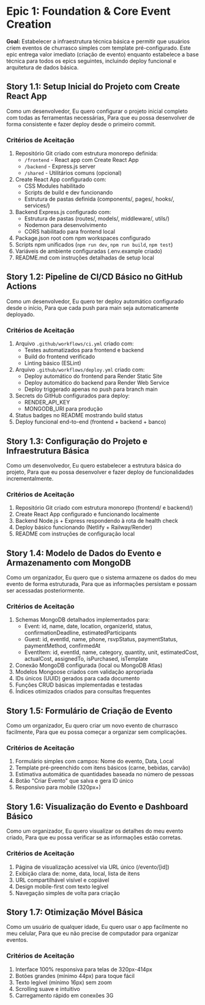 # Epic 1: Foundation & Core Event Creation

**Goal:** Estabelecer a infraestrutura técnica básica e permitir que usuários criem eventos de churrasco simples com template pré-configurado. Este epic entrega valor imediato (criação de evento) enquanto estabelece a base técnica para todos os epics seguintes, incluindo deploy funcional e arquitetura de dados básica.

## Story 1.1: Setup Inicial do Projeto com Create React App
Como um desenvolvedor,
Eu quero configurar o projeto inicial completo com todas as ferramentas necessárias,
Para que eu possa desenvolver de forma consistente e fazer deploy desde o primeiro commit.

### Critérios de Aceitação
1. Repositório Git criado com estrutura monorepo definida:
   - `/frontend` - React app com Create React App
   - `/backend` - Express.js server
   - `/shared` - Utilitários comuns (opcional)
2. Create React App configurado com:
   - CSS Modules habilitado
   - Scripts de build e dev funcionando
   - Estrutura de pastas definida (components/, pages/, hooks/, services/)
3. Backend Express.js configurado com:
   - Estrutura de pastas (routes/, models/, middleware/, utils/)
   - Nodemon para desenvolvimento
   - CORS habilitado para frontend local
4. Package.json root com npm workspaces configurado
5. Scripts npm unificados (`npm run dev`, `npm run build`, `npm test`)
6. Variáveis de ambiente configuradas (.env.example criado)
7. README.md com instruções detalhadas de setup local

## Story 1.2: Pipeline de CI/CD Básico no GitHub Actions
Como um desenvolvedor,
Eu quero ter deploy automático configurado desde o início,
Para que cada push para main seja automaticamente deployado.

### Critérios de Aceitação
1. Arquivo `.github/workflows/ci.yml` criado com:
   - Testes automatizados para frontend e backend
   - Build do frontend verificado
   - Linting básico (ESLint)
2. Arquivo `.github/workflows/deploy.yml` criado com:
   - Deploy automático do frontend para Render Static Site
   - Deploy automático do backend para Render Web Service
   - Deploy triggerado apenas no push para branch main
3. Secrets do GitHub configurados para deploy:
   - RENDER_API_KEY
   - MONGODB_URI para produção
4. Status badges no README mostrando build status
5. Deploy funcional end-to-end (frontend + backend + banco)

## Story 1.3: Configuração do Projeto e Infraestrutura Básica
Como um desenvolvedor,
Eu quero estabelecer a estrutura básica do projeto,
Para que eu possa desenvolver e fazer deploy de funcionalidades incrementalmente.

### Critérios de Aceitação
1. Repositório Git criado com estrutura monorepo (frontend/ e backend/)
2. Create React App configurado e funcionando localmente
3. Backend Node.js + Express respondendo à rota de health check
4. Deploy básico funcionando (Netlify + Railway/Render)
5. README com instruções de configuração local

## Story 1.4: Modelo de Dados do Evento e Armazenamento com MongoDB
Como um organizador,
Eu quero que o sistema armazene os dados do meu evento de forma estruturada,
Para que as informações persistam e possam ser acessadas posteriormente.

### Critérios de Aceitação
1. Schemas MongoDB detalhados implementados para:
   - Event: id, name, date, location, organizerId, status, confirmationDeadline, estimatedParticipants
   - Guest: id, eventId, name, phone, rsvpStatus, paymentStatus, paymentMethod, confirmedAt
   - EventItem: id, eventId, name, category, quantity, unit, estimatedCost, actualCost, assignedTo, isPurchased, isTemplate
2. Conexão MongoDB configurada (local ou MongoDB Atlas)
3. Modelos Mongoose criados com validação apropriada
4. IDs únicos (UUID) gerados para cada documento
5. Funções CRUD básicas implementadas e testadas
6. Índices otimizados criados para consultas frequentes

## Story 1.5: Formulário de Criação de Evento
Como um organizador,
Eu quero criar um novo evento de churrasco facilmente,
Para que eu possa começar a organizar sem complicações.

### Critérios de Aceitação
1. Formulário simples com campos: Nome do evento, Data, Local
2. Template pré-preenchido com itens básicos (carne, bebidas, carvão)
3. Estimativa automática de quantidades baseada no número de pessoas
4. Botão "Criar Evento" que salva e gera ID único
5. Responsivo para mobile (320px+)

## Story 1.6: Visualização do Evento e Dashboard Básico
Como um organizador,
Eu quero visualizar os detalhes do meu evento criado,
Para que eu possa verificar se as informações estão corretas.

### Critérios de Aceitação
1. Página de visualização acessível via URL único (/evento/[id])
2. Exibição clara de: nome, data, local, lista de itens
3. URL compartilhável visível e copiável
4. Design mobile-first com texto legível
5. Navegação simples de volta para criação

## Story 1.7: Otimização Móvel Básica
Como um usuário de qualquer idade,
Eu quero usar o app facilmente no meu celular,
Para que eu não precise de computador para organizar eventos.

### Critérios de Aceitação
1. Interface 100% responsiva para telas de 320px-414px
2. Botões grandes (mínimo 44px) para toque fácil
3. Texto legível (mínimo 16px) sem zoom
4. Scrolling suave e intuitivo
5. Carregamento rápido em conexões 3G
